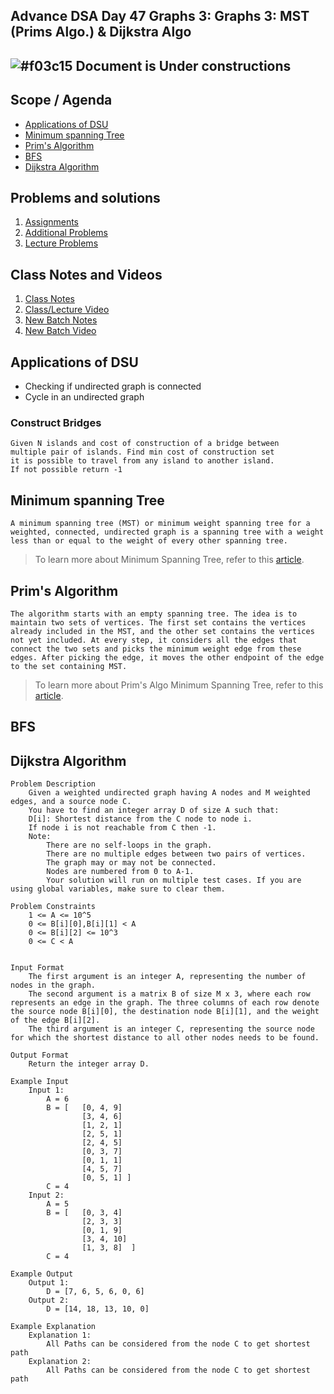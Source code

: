 ## Advance DSA Day 47 Graphs 3: Graphs 3: MST (Prims Algo.) & Dijkstra Algo

## ![#f03c15](https://placehold.co/15x15/f03c15/f03c15.png) Document is Under constructions

## Scope / Agenda

- [Applications of DSU](#applications-of-dsu)
- [Minimum spanning Tree](#minimum-spanning-tree)
- [Prim's Algorithm ](#prims-algorithm)
- [BFS](#bfs)
- [Dijkstra Algorithm](#dijkstra-algorithm)
  

## Problems and solutions

1. [Assignments](https://github.com/rajpiyush220/Algorithms/tree/master/problems/src/main/java/com/learning/scaler/advance/module4/graph3/assignment)
2. [Additional Problems](https://github.com/rajpiyush220/Algorithms/tree/master/problems/src/main/java/com/learning/scaler/advance/module4/graph3/additional)
3. [Lecture Problems](https://github.com/rajpiyush220/Algorithms/tree/master/problems/src/main/java/com/learning/scaler/advance/module4/graph3/lecture)

## Class Notes and Videos

1. [Class Notes](https://github.com/rajpiyush220/Algorithms/blob/master/Notes/class_Notes/Advance%20DSA%20Notes/47.%20graph3.pdf)
2. [Class/Lecture Video](https://youtu.be/SN0tiLJwU4k)
3. [New Batch Notes](../../../new_batch_notes/Graph3.pdf)
4. [New Batch Video](https://youtu.be/0MvAMl7hqnQ)

## Applications of DSU
* Checking if undirected graph is connected
* Cycle in an undirected graph
### Construct Bridges
    Given N islands and cost of construction of a bridge between 
    multiple pair of islands. Find min cost of construction set 
    it is possible to travel from any island to another island. 
    If not possible return -1 
## Minimum spanning Tree
    A minimum spanning tree (MST) or minimum weight spanning tree for a weighted, connected, undirected graph is a spanning tree with a weight less than or equal to the weight of every other spanning tree. 
    
>To learn more about Minimum Spanning Tree, refer to this [article](https://www.geeksforgeeks.org/what-is-minimum-spanning-tree-mst/).
## Prim's Algorithm 
    The algorithm starts with an empty spanning tree. The idea is to maintain two sets of vertices. The first set contains the vertices already included in the MST, and the other set contains the vertices not yet included. At every step, it considers all the edges that connect the two sets and picks the minimum weight edge from these edges. After picking the edge, it moves the other endpoint of the edge to the set containing MST. 

>To learn more about Prim's Algo Minimum Spanning Tree, refer to this [article](https://www.geeksforgeeks.org/prims-minimum-spanning-tree-mst-greedy-algo-5/).

## BFS
## Dijkstra Algorithm
    Problem Description
        Given a weighted undirected graph having A nodes and M weighted edges, and a source node C.
        You have to find an integer array D of size A such that:
        D[i]: Shortest distance from the C node to node i.
        If node i is not reachable from C then -1.
        Note:
            There are no self-loops in the graph.
            There are no multiple edges between two pairs of vertices.
            The graph may or may not be connected.
            Nodes are numbered from 0 to A-1.
            Your solution will run on multiple test cases. If you are using global variables, make sure to clear them.

    Problem Constraints
        1 <= A <= 10^5
        0 <= B[i][0],B[i][1] < A
        0 <= B[i][2] <= 10^3
        0 <= C < A


    Input Format
        The first argument is an integer A, representing the number of nodes in the graph.
        The second argument is a matrix B of size M x 3, where each row represents an edge in the graph. The three columns of each row denote the source node B[i][0], the destination node B[i][1], and the weight of the edge B[i][2].
        The third argument is an integer C, representing the source node for which the shortest distance to all other nodes needs to be found.

    Output Format
        Return the integer array D.

    Example Input
        Input 1:
            A = 6
            B = [   [0, 4, 9]
                    [3, 4, 6]
                    [1, 2, 1]
                    [2, 5, 1]
                    [2, 4, 5]
                    [0, 3, 7]
                    [0, 1, 1]
                    [4, 5, 7]
                    [0, 5, 1] ]
            C = 4
        Input 2:
            A = 5
            B = [   [0, 3, 4]
                    [2, 3, 3]
                    [0, 1, 9]
                    [3, 4, 10]
                    [1, 3, 8]  ]
            C = 4

    Example Output
        Output 1:
            D = [7, 6, 5, 6, 0, 6]
        Output 2:
            D = [14, 18, 13, 10, 0]

    Example Explanation
        Explanation 1:
            All Paths can be considered from the node C to get shortest path
        Explanation 2:
            All Paths can be considered from the node C to get shortest path
